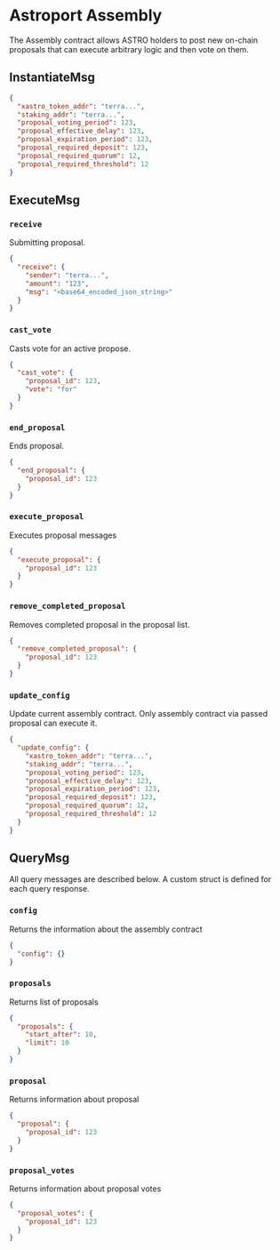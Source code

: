 # Astroport Assembly

The Assembly contract allows ASTRO holders to post new on-chain proposals that can execute arbitrary logic and then vote on them.

## InstantiateMsg

```json
{
  "xastro_token_addr": "terra...",
  "staking_addr": "terra...",
  "proposal_voting_period": 123,
  "proposal_effective_delay": 123,
  "proposal_expiration_period": 123,
  "proposal_required_deposit": 123,
  "proposal_required_quorum": 12,
  "proposal_required_threshold": 12
}
```

## ExecuteMsg

### `receive`

Submitting proposal.

```json
{
  "receive": {
    "sender": "terra...",
    "amount": "123",
    "msg": "<base64_encoded_json_string>"
  }
}
```

### `cast_vote`

Casts vote for an active propose.

```json
{
  "cast_vote": {
    "proposal_id": 123,
    "vote": "for"
  }
}
```

### `end_proposal`

Ends proposal.

```json
{
  "end_proposal": {
    "proposal_id": 123
  }
}
```

### `execute_proposal`

Executes proposal messages

```json
{
  "execute_proposal": {
    "proposal_id": 123
  }
}
```

### `remove_completed_proposal`

Removes completed proposal in the proposal list.

```json
{
  "remove_completed_proposal": {
    "proposal_id": 123
  }
}
```

### `update_config`

Update current assembly contract. Only assembly contract via passed proposal can execute it.

```json
{
  "update_config": {
    "xastro_token_addr": "terra...",
    "staking_addr": "terra...",
    "proposal_voting_period": 123,
    "proposal_effective_delay": 123,
    "proposal_expiration_period": 123,
    "proposal_required_deposit": 123,
    "proposal_required_quorum": 12,
    "proposal_required_threshold": 12
  }
}
```

## QueryMsg

All query messages are described below. A custom struct is defined for each query response.

### `config`

Returns the information about the assembly contract

```json
{
  "config": {}
}
```

### `proposals`

Returns list of proposals

```json
{
  "proposals": {
    "start_after": 10,
    "limit": 10
  }
}
```

### `proposal`

Returns information about proposal

```json
{
  "proposal": {
    "proposal_id": 123
  }
}
```

### `proposal_votes`

Returns information about proposal votes

```json
{
  "proposal_votes": {
    "proposal_id": 123
  }
}
```